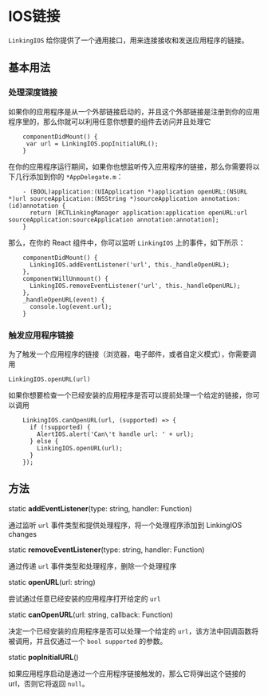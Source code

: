 # IOS链接 

`LinkingIOS` 给你提供了一个通用接口，用来连接接收和发送应用程序的链接。 

## 基本用法 

### 处理深度链接 

如果你的应用程序是从一个外部链接启动的，并且这个外部链接是注册到你的应用程序里的，那么你就可以利用任意你想要的组件去访问并且处理它

```
    componentDidMount() {
	 var url = LinkingIOS.popInitialURL();
    }
```

在你的应用程序运行期间，如果你也想监听传入应用程序的链接，那么你需要将以下几行添加到你的 `*AppDelegate.m`：

```
    - (BOOL)application:(UIApplication *)application openURL:(NSURL *)url sourceApplication:(NSString *)sourceApplication annotation:(id)annotation {
	  return [RCTLinkingManager application:application openURL:url sourceApplication:sourceApplication annotation:annotation];
    }
```

那么，在你的 React 组件中，你可以监听 `LinkingIOS` 上的事件，如下所示：

```
    componentDidMount() {
	  LinkingIOS.addEventListener('url', this._handleOpenURL);
	},
	componentWillUnmount() {
	  LinkingIOS.removeEventListener('url', this._handleOpenURL);
	},
	_handleOpenURL(event) {
	  console.log(event.url);
    }
```

### 触发应用程序链接 

为了触发一个应用程序的链接（浏览器，电子邮件，或者自定义模式），你需要调用
```
LinkingIOS.openURL(url)
```

如果你想要检查一个已经安装的应用程序是否可以提前处理一个给定的链接，你可以调用

```
    LinkingIOS.canOpenURL(url, (supported) => {
	  if (!supported) {
	    AlertIOS.alert('Can\'t handle url: ' + url);
	  } else {
	    LinkingIOS.openURL(url);
	  }
    });
```

## 方法 

static **addEventListener**(type: string, handler: Function)

通过监听 `url` 事件类型和提供处理程序，将一个处理程序添加到 LinkingIOS changes

static **removeEventListener**(type: string, handler: Function)

通过传递 `url` 事件类型和处理程序，删除一个处理程序

static **openURL**(url: string) 

尝试通过任意已经安装的应用程序打开给定的 `url`

static **canOpenURL**(url: string, callback: Function) 

决定一个已经安装的应用程序是否可以处理一个给定的 `url`，该方法中回调函数将被调用，并且仅通过一个 `bool supported` 的参数。

static **popInitialURL**()

如果应用程序启动是通过一个应用程序链接触发的，那么它将弹出这个链接的 url，否则它将返回 `null`。
